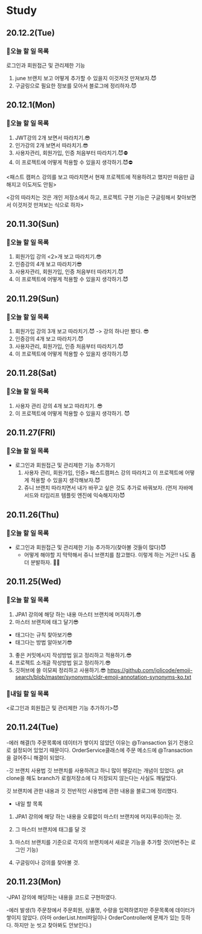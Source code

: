# Study
## 20.12.2(Tue)
### 💌오늘 할 일 목록
로그인과 회원접근 및 관리제한 기능
1. june 브랜치 보고 어떻게 추가할 수 있을지 이것저것 만져보자.😈
2. 구글링으로 필요한 정보를 모아서 블로그에 정리하자.😈

## 20.12.1(Mon)
### 💌오늘 할 일 목록
1. JWT강의 2개 보면서 따라치기.😎
2. 인가강의 2개 보면서 따라치기.😎
3. 사용자관리, 회원가입, 인증 처음부터 따라치기.😈⛔
3. 이 프로젝트에 어떻게 적용할 수 있을지 생각하기.😈⛔

<패스트 캠퍼스 강의를 보고 따라치면서 현재 프로젝트에 적용하려고 했지만 마음만 급해지고 이도저도 안됨>

<강의 따라치는 것은 개인 저장소에서 하고, 프로젝트 구현 기능은 구글링해서 찾아보면서 이것저것 만져보는 식으로 하자>
## 20.11.30(Sun)
### 💌오늘 할 일 목록
1. 회원가입 강의 <2>개 보고 따라치기.😎
2. 인증강의 4개 보고 따라치기😎
3. 사용자관리, 회원가입, 인증 처음부터 따라치기.😈
4. 이 프로젝트에 어떻게 적용할 수 있을지 생각하기.😈

## 20.11.29(Sun)
### 💌오늘 할 일 목록
1. 회원가입 강의 3개 보고 따라치기.😈
-> 강의 하나만 봤다. 😎
2. 인증강의 4개 보고 따라치기.😈
3. 사용자관리, 회원가입, 인증 처음부터 따라치기.😈
4. 이 프로젝트에 어떻게 적용할 수 있을지 생각하기.😈

## 20.11.28(Sat)
### 💌오늘 할 일 목록
1. 사용자 관리 강의 4개 보고 따라치기. 😎
2. 이 프로젝트에 어떻게 적용할 수 있을지 생각하기. 😈

## 20.11.27(FRI)
### 💌오늘 할 일 목록
- 로그인과 회원접근 및 관리제한 기능 추가하기
  1. 사용자 관리, 회원가입, 인증> 패스트캠퍼스 강의 따라치고 이 프로젝트에 어떻게 적용할 수 있을지 생각해보자.😈
  2. 쥬니 브랜치 따라치면서 내가 바꾸고 싶은 것도 추가로 바꿔보자. (먼저 자바메서드와 타임리프 템플릿 엔진에 익숙해지자)😈

## 20.11.26(Thu)
### 💌오늘 할 일 목록
- 로그인과 회원접근 및 관리제한 기능 추가하기(찾아볼 것들이 많다)😈
  - 어떻게 해야할 지 막막해서 쥬니 브랜치를 참고했다. 이렇게 하는 거군!! 나도 좀 더 분발하자. 🥺🤏
  
## 20.11.25(Wed)
### 💌오늘 할 일 목록
1. JPA1 강의에 해당 하는 내용 마스터 브랜치에 머지하기.😎
2. 마스터 브랜치에 태그 달기😎
- 태그다는 규칙 찾아보기😎
- 태그다는 방법 알아보기😎
3. 좋은 커밋메시지 작성방법 읽고 정리하고 적용하기.😎
4. 프로젝트 소개글 작성방법 읽고 정리하기.😎
5. 깃허브에 쓸 이모찌 정리하고 사용하기.😎
https://github.com/jolicode/emoji-search/blob/master/synonyms/cldr-emoji-annotation-synonyms-ko.txt 

### 💌내일 할 일 목록
<로그인과 회원접근 및 관리제한 기능 추가하기>😈


## 20.11.24(Tue)
-에러 해결(1)
주문목록에 데이터가 쌓이지 않았던 이유는 @Transaction 읽기 전용으로 설정되어 있었기 때문이다.
OrderService클래스에 주문 메소드에 @Transaction을 걸어주니 해결이 되었다.

-깃 브랜치 사용법
깃 브랜치를 사용하려고 하니 많이 헷갈리는 개념이 있었다. git clone을 해도 branch가 로컬저장소에 다 저장되지 않는다는 사실도 깨달았다.

깃 브랜치에 관한 내용과 깃 전반적인 사용법에 관한 내용을 블로그에 정리했다.

- 내일 할 목록
1. JPA1 강의에 해당 하는 내용을 오류없이 마스터 브랜치에 머지(푸쉬)하는 것.

2. 그 마스터 브랜치에 태그를 달 것

3. 마스터 브랜치를 기준으로 각자의 브랜치에서 새로운 기능을 추가할 것(이번주는 로그인 기능)

4. 구글링이나 강의를 찾아볼 것.


## 20.11.23(Mon)
-JPA1 강의에 해당하는 내용을 코드로 구현하였다.

-에러 발생(1)
주문창에서 주문회원, 상품명, 수량을 입력하였지만 주문목록에 데이터가 쌓이지 않았다.
(아마 orderList.html파일이나 OrderController에 문제가 있는 듯하다. 하지만 눈 씻고 찾아봐도 안보인다.)
